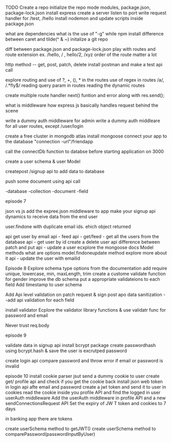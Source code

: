 TODO
Create a repo
initialize the repo
mode modules, package.json, package-lock.json
install express
create a server
listen to port
write request handler for /test, /hello
install nodemon and update scripts inside package.json

what are dependencies
what is the use of "-g" while npm install
difference between caret and tilde(^ & ~)
initalize a git repo

diff between package.json and package-lock.json
play with routes and route extension ex. /hello, / , hello/2, /xyz
order of the route matter a lot

http method -- get, post, patch, delete
install postman and make a test api call

explore routing and use of ?, +, (), * in the routes
use of regex in routes /a/, /.*fly$/
reading query param in routes
reading the dynamic routes

create multiple route handler
next() funtion and error along with res.send();

what is middleware
how express js basically handles request behind the scene

write a dummy auth middleware for admin
write a dummy auth middleare for all user routes, except /user/login

create a free cluster in mongodb atlas
install mongoose
connect your app to the database "connection -url"/friendapp

call the connectDb function to databse before starting application on 3000

create a user schema & user Model

createpost /signup api to add data to database

push some document using api call

-database
-collection
-document
-field

episode 7

json vs js
add the expree.json middleware to app
make your signup api dynamics to receive data from the end user

user.findone with duplicate email ids. ehich object returned

api get user by email
api - feed api - get/feed - get all the users from the database
api - get user by id
create a delete user api
difference between patch and put
api - update a user
ecxplore the mongoose docs Model methods
what are options model.findoneupdate method explore more about it
api - update the user with emailid

Episode 8
Explore schema type options from the documentation
add require unique, lowercase, min, maxLength, trim
create a custome validate function for gender
improve the db schema put a appropriate validateions to each field
Add timestamp to user schema

Add Api level validation on patch request & sign post apo
data sanitization --add api validation for each field

install validator
Ecplore the validator library functions & use validatr func for password and email

Never trust req.body



episode 9



validate data in signup api
install bcrypt package
create passwordhash using bcrypt.hash & save the user is excrutped password

create login api
compare password and throw error if email or password is invalid

episode 10
install cookie parser
jsut send a dummy cookie to user
create get/ profile api and check if you get the cookie back
install json web token
in login api afte email and password create a jwt token and send it to user in cookies
read the cookie inside you profile API and find the logged in user
userAuth middleware
Add the userAuth middleware in profile API and a new sendConnectionsRequest API
Set the expiry of JW T token and cookies to 7 days

in banking app there are tokens

create userSchema method to getJWT()
create userSchema method to comparePassword(passwordInputByUser)

